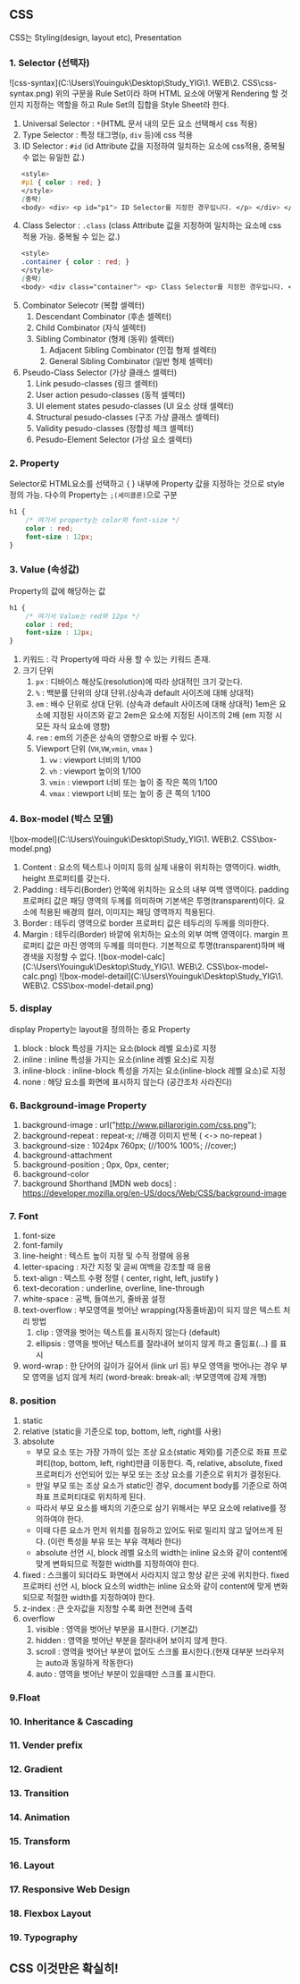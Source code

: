 ## CSS
CSS는 Styling(design, layout etc), Presentation

### 1. Selector (선택자)
![css-syntax](C:\Users\Youinguk\Desktop\Study_YIG\1. WEB\2. CSS\css-syntax.png)
위의 구문을 Rule Set이라 하며 HTML 요소에 어떻게 Rendering 할 것인지 지정하는 역할을 하고 Rule Set의 집합을 Style Sheet라 한다.

1. Universal Selector : `*`(HTML 문서 내의 모든 요소 선택해서 css 적용)
2. Type Selector : 특정 태그명(`p`, `div` 등)에 css 적용
3. ID Selector : `#id` (id Attribute 값을 지정하여 일치하는 요소에 css적용, 중복될 수 없는 유일한 값.)
```css
   <style>
   #p1 { color : red; }
   </style>
   (중략)
   <body> <div> <p id="p1"> ID Selector를 지정한 경우입니다. </p> </div> </body>
```
4. Class Selector : `.class` (class Attribute 값을 지정하여 일치하는 요소에 css 적용 가능. 중복될 수 있는 값.)
```css
   <style>
   .container { color : red; }
   </style>
   (중략)
   <body> <div class="container"> <p> Class Selector를 지정한 경우입니다. </p> </div> </body>
```
5. Combinator Selecotr (복합 셀렉터)
   1. Descendant Combinator (후손 셀렉터)
   2. Child Combinator (자식 셀렉터)
   3. Sibling Combinator (형제 (동위) 셀렉터)
      1. Adjacent Sibling Combinator (인접 형제 셀렉터)
      2. General Sibling Combinator (일반 형제 셀렉터)
6. Pseudo-Class Selector (가상 클래스 셀렉터)
   1. Link pesudo-classes (링크 셀렉터)
   2. User action pesudo-classes (동적 셀렉터)
   3. UI element states pesudo-classes (UI 요소 상태 셀렉터)
   4. Structural pesudo-classes (구조 가상 클래스 셀렉터)
   5. Validity pesudo-classes (정합성 체크 셀렉터)
   6. Pesudo-Element Selector (가상 요소 셀렉터)

### 2. Property
Selector로 HTML요소를 선택하고 { } 내부에 Property 값을 지정하는 것으로 style 정의 가능. 다수의 Property는 `;(세미콜론)`으로 구분
```css
h1 {
    /* 여기서 property는 color와 font-size */
    color : red;
    font-size : 12px;
}
```
### 3. Value (속성값)
Property의 값에 해당하는 값
```css
h1 {
    /* 여기서 Value는 red와 12px */
    color : red;
    font-size : 12px;
}
```
1. 키워드 : 각 Property에 따라 사용 할 수 있는 키워드 존재. 
2. 크기 단위
   1. `px` : 디바이스 해상도(resolution)에 따라 상대적인 크기 갖는다.
   2. `%` : 백분률 단위의 상대 단위.(상속과 default 사이즈에 대해 상대적)
   3. `em` : 배수 단위로 상대 단위. (상속과 default 사이즈에 대해 상대적) 1em은 요소에 지정된 사이즈와 같고 2em은 요소에 지정된 사이즈의 2배 (em 지정 시 모든 자식 요소에 영향)
   4. `rem` : em의 기준은 상속의 영향으로 바뀔 수 있다.
   5. Viewport 단위 (`VH`,`VW`,`vmin`, `vmax` )
      1. `vw` : viewport 너비의 1/100
      2. `vh` : viewport 높이의 1/100
      3. `vmin` : viewport 너비 또는 높이 중 작은 쪽의 1/100
      4. `vmax` : viewport 너비 또는 높이 중 큰 쪽의 1/100

### 4. Box-model (박스 모델)
![box-model](C:\Users\Youinguk\Desktop\Study_YIG\1. WEB\2. CSS\box-model.png)
1. Content : 요소의 텍스트나 이미지 등의 실제 내용이 위치하는 영역이다. width, height 프로퍼티를 갖는다.
2. Padding : 테두리(Border) 안쪽에 위치하는 요소의 내부 여백 영역이다. padding 프로퍼티 값은 패딩 영역의 두께를 의미하며 기본색은 투명(transparent)이다. 요소에 적용된 배경의 컬러, 이미지는 패딩 영역까지 적용된다.
3. Border : 테두리 영역으로 border 프로퍼티 값은 테두리의 두께를 의미한다.
4. Margin : 테두리(Border) 바깥에 위치하는 요소의 외부 여백 영역이다. margin 프로퍼티 값은 마진 영역의 두께를 의미한다. 기본적으로 투명(transparent)하며 배경색을 지정할 수 없다.
![box-model-calc](C:\Users\Youinguk\Desktop\Study_YIG\1. WEB\2. CSS\box-model-calc.png)
![box-model-detail](C:\Users\Youinguk\Desktop\Study_YIG\1. WEB\2. CSS\box-model-detail.png)

### 5. display
display Property는 layout을 정의하는 중요 Property
1. block : block 특성을 가지는 요소(block 레벨 요소)로 지정
2. inline : inline 특성을 가지는 요소(inline 레벨 요소)로 지정
3. inline-block : inline-block 특성을 가지는 요소(inline-block 레벨 요소)로 지정
4. none : 해당 요소를 화면에 표시하지 않는다 (공간조차 사라진다)

### 6. Background-image Property
1. background-image : url("http://www.pillarorigin.com/css.png");
2. background-repeat : repeat-x; //배경 이미지 반복 ( <-> no-repeat )
3. background-size : 1024px 760px; (//100% 100%; //cover;)
4. background-attachment
5. background-position ; 0px, 0px, center;
6. background-color
7. background Shorthand
[MDN web docs] : https://developer.mozilla.org/en-US/docs/Web/CSS/background-image

### 7. Font
1. font-size
2. font-family
3. line-height : 텍스트 높이 지정 및 수직 정렬에 응용
4. letter-spacing : 자간 지정 및 글씨 여백을 강조할 때 응용
5. text-align : 텍스트 수평 정렬 ( center, right, left, justify )
6. text-decoration : underline, overline, line-through
7. white-space : 공백, 들여쓰기, 줄바꿈 설정
8. text-overflow : 부모영역을 벗어난 wrapping(자동줄바꿈)이 되지 않은 텍스트 처리 방법
   1. clip : 영역을 벗어는 텍스트를 표시하지 않는다 (default)
   2. ellipsis : 영역을 벗어난 텍스트를 잘라내어 보이지 않게 하고 줄임표(...) 를 표시
9. word-wrap : 한 단어의 길이가 길어서 (link url 등) 부모 영역을 벗어나는 경우 부모 영역을 넘지 않게 처리 (word-break: break-all; :부모영역에 강제 개행)

### 8. position
1. static
2. relative (static을 기준으로 top, bottom, left, right를 사용)
3. absolute 
   - 부모 요소 또는 가장 가까이 있는 조상 요소(static 제외)를 기준으로 좌표 프로퍼티(top, bottom, left, right)만큼 이동한다. 즉, relative, absolute, fixed 프로퍼티가 선언되어 있는 부모 또는 조상 요소를 기준으로 위치가 결정된다. 
   - 만일 부모 또는 조상 요소가 static인 경우, document body를 기준으로 하여 좌표 프로퍼티대로 위치하게 된다.
   - 따라서 부모 요소를 배치의 기준으로 삼기 위해서는 부모 요소에 relative를 정의하여야 한다.
   - 이때 다른 요소가 먼저 위치를 점유하고 있어도 뒤로 밀리지 않고 덮어쓰게 된다. (이런 특성을 부유 또는 부유 객체라 한다)
   - absolute 선언 시, block 레벨 요소의 width는 inline 요소와 같이 content에 맞게 변화되므로 적절한 width를 지정하여야 한다.
4. fixed : 스크롤이 되더라도 화면에서 사라지지 않고 항상 같은 곳에 위치한다. fixed 프로퍼티 선언 시, block 요소의 width는 inline 요소와 같이 content에 맞게 변화되므로 적절한 width를 지정하여야 한다.
5. z-index : 큰 숫자값을 지정할 수록 화면 전면에 촐력
6. overflow
   1. visible : 영역을 벗어난 부분을 표시한다. (기본값)
   2. hidden : 영역을 벗어난 부분을 잘라내어 보이지 않게 한다.
   3. scroll : 영역을 벗어난 부분이 없어도 스크롤 표시한다.(현재 대부분 브라우저는 auto과 동일하게 작동한다)
   4. auto : 영역을 벗어난 부분이 있을때만 스크롤 표시한다.

### 9.Float

### 10. Inheritance & Cascading

### 11. Vender prefix

### 12. Gradient

### 13. Transition 

### 14. Animation

### 15. Transform

### 16. Layout

### 17. Responsive Web Design

### 18. Flexbox Layout

### 19. Typography

## CSS 이것만은 확실히!
